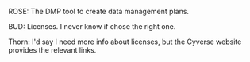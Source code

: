 ROSE: The DMP tool to create data management plans.

BUD: Licenses. I never know if chose the right one.

Thorn: I'd say I need more info about licenses, but the Cyverse website provides the relevant links.
